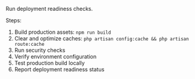 Run deployment readiness checks.

Steps:
1. Build production assets: `npm run build`
2. Clear and optimize caches: `php artisan config:cache && php artisan route:cache`
3. Run security checks
4. Verify environment configuration
5. Test production build locally
6. Report deployment readiness status